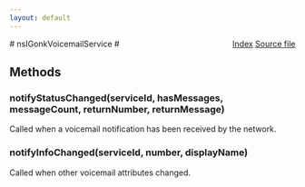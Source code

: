 ```yaml
---
layout: default
---
```

<div class='links' style='float:right'><a href="../index.html">Index</a>
<a href="http://dxr.mozilla.org/mozilla-central/source/dom/voicemail/gonk/nsIGonkVoicemailService.idl">Source file</a>
</div>
# nsIGonkVoicemailService #

## Methods ##

### notifyStatusChanged(serviceId, hasMessages, messageCount, returnNumber, returnMessage) ###
  
Called when a voicemail notification has been received by the network.  
  

### notifyInfoChanged(serviceId, number, displayName) ###
  
Called when other voicemail attributes changed.  
  
